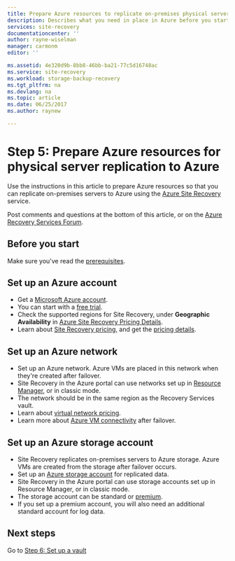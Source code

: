 ```yaml
---
title: Prepare Azure resources to replicate on-premises physical servers to Azure using Azure Site Recovery| Microsoft Docs
description: Describes what you need in place in Azure before you start replicating on-premises servers to Azure, using the Azure Site Recovery service
services: site-recovery
documentationcenter: ''
author: rayne-wiselman
manager: carmonm
editor: ''

ms.assetid: 4e320d9b-8bb8-46bb-ba21-77c5d16748ac
ms.service: site-recovery
ms.workload: storage-backup-recovery
ms.tgt_pltfrm: na
ms.devlang: na
ms.topic: article
ms.date: 06/25/2017
ms.author: raynew

---
```

# Step 5: Prepare Azure resources for physical server replication to Azure


Use the instructions in this article to prepare Azure resources so that you can replicate on-premises servers to Azure using the [Azure Site Recovery](site-recovery-overview.md) service.

Post comments and questions at the bottom of this article, or on the [Azure Recovery Services Forum](https://social.msdn.microsoft.com/forums/azure/home?forum=hypervrecovmgr).

## Before you start

Make sure you've read the [prerequisites](physical-walkthrough-prerequisites.md).

## Set up an Azure account

- Get a [Microsoft Azure account](http://azure.microsoft.com/).
- You can start with a [free trial](https://azure.microsoft.com/pricing/free-trial/).
- Check the supported regions for Site Recovery, under **Geographic Availability** in [Azure Site Recovery Pricing Details](https://azure.microsoft.com/pricing/details/site-recovery/).
- Learn about [Site Recovery pricing](site-recovery-faq.md#pricing), and get the [pricing details](https://azure.microsoft.com/pricing/details/site-recovery/).



## Set up an Azure network

- Set up an Azure network. Azure VMs are placed in this network when they're created after failover.
- Site Recovery in the Azure portal can use networks set up in [Resource Manager](../resource-manager-deployment-model.md), or in classic mode.
- The network should be in the same region as the Recovery Services vault.
- Learn about [virtual network pricing](https://azure.microsoft.com/pricing/details/virtual-network/).
- Learn more about [Azure VM connectivity](physical-walkthrough-network.md) after failover.


## Set up an Azure storage account

- Site Recovery replicates on-premises servers to Azure storage. Azure VMs are created from the storage after failover occurs.
- Set up an [Azure storage account](../storage/storage-create-storage-account.md#create-a-storage-account) for replicated data.
- Site Recovery in the Azure portal can use storage accounts set up in Resource Manager, or in classic mode.
- The storage account can be standard or [premium](../storage/storage-premium-storage.md).
- If you set up a premium account, you will also need an additional standard account for log data.


## Next steps

Go to [Step 6: Set up a vault](physical-walkthrough-create-vault.md)
